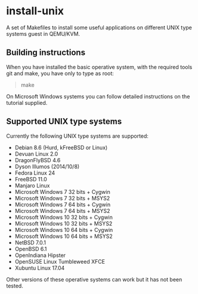 install-unix
============

A set of Makefiles to install some useful applications on different UNIX type
systems guest in QEMU/KVM.

Building instructions
---------------------

When you have installed the basic operative system, with the required tools git
and make, you have only to type as root:

> make

On Microsoft Windows systems you can follow detailed instructions on the
tutorial supplied.

Supported UNIX type systems
---------------------------

Currently the following UNIX type systems are supported:

* Debian 8.6 (Hurd, kFreeBSD or Linux) 
* Devuan Linux 2.0
* DragonFlyBSD 4.6
* Dyson Illumos (2014/10/8)
* Fedora Linux 24
* FreeBSD 11.0
* Manjaro Linux
* Microsoft Windows 7 32 bits + Cygwin
* Microsoft Windows 7 32 bits + MSYS2
* Microsoft Windows 7 64 bits + Cygwin
* Microsoft Windows 7 64 bits + MSYS2
* Microsoft Windows 10 32 bits + Cygwin
* Microsoft Windows 10 32 bits + MSYS2
* Microsoft Windows 10 64 bits + Cygwin
* Microsoft Windows 10 64 bits + MSYS2
* NetBSD 7.0.1
* OpenBSD 6.1
* OpenIndiana Hipster
* OpenSUSE Linux Tumbleweed XFCE
* Xubuntu Linux 17.04

Other versions of these operative systems can work but it has not been tested.
